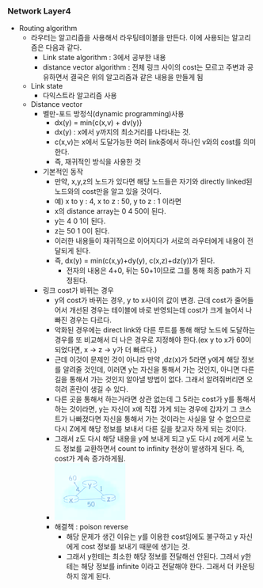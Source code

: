 ### Network Layer4
- Routing algorithm
  - 라우터는 알고리즘을 사용해서 라우팅테이블을 만든다. 이에 사용되는 알고리즘은 다음과 같다.
    - Link state algorithm : 3에서 공부한 내용
    - distance vector algorithm : 전체 링크 사이의 cost는 모르고 주변과 공유하면서 결국은 위의 알고리즘과 같은 내용을 만들게 됨
  - Link state
    - 다익스트라 알고리즘 사용
  - Distance vector
    - 벨만-포드 방정식(dynamic programming)사용
      - dx(y) = min{c(x,v) + dv(y)}
      - dx(y) : x에서 y까지의 최소거리를 나타내는 것.
      - c(x,v)는 x에서 도달가능한 여러 link중에서 하나인 v와의 cost를 의미한다.
      - 즉, 재귀적인 방식을 사용한 것
    - 기본적인 동작
      - 만약, x,y,z의 노드가 있다면 해당 노드들은 자기와 directly linked된 노드와의 cost만을 알고 있을 것이다.
      - 예) x to y : 4, x to z : 50, y to z : 1 이라면
      - x의 distance array는 0 4 50이 된다.
      - y는 4 0 1이 된다.
      - z는 50 1 0이 된다.
      - 이러한 내용들이 재귀적으로 이어지다가 서로의 라우터에게 내용이 전달되게 된다.
      - 즉, dx(y) = min(c(x,y)+dy(y), c(x,z)+dz(y))가 된다.
        - 전자의 내용은 4+0, 뒤는 50+1이므로 그를 통해 최종 path가 지정된다.
    - 링크 cost가 바뀌는 경우
      - y의 cost가 바뀌는 경우, y to x사이의 값이 변경. 근데 cost가 줄어들어서 개선된 경우는 테이블에 바로 반영되는데 cost가 크게 늘어서 나빠진 경우는 다르다.
      - 악화된 경우에는 direct link와 다른 루트를 통해 해당 노드에 도달하는 경우를 또 비교해서 더 나은 경우로 지정해야 한다.(ex y to x가 60이 되었다면, x -> z -> y가 더 빠르다.)
      - 근데 이것이 문제인 것이 아니라 만약 ,dz(x)가 5라면 y에게 해당 정보를 알려줄 것인데, 이러면 y는 자신을 통해서 가는 것인지, 아니면 다른 길을 통해서 가는 것인지 알아낼 방법이 없다. 그래서 알려줘버리면 오히려 혼란이 생길 수 있다.
      - 다른 곳을 통해서 하는거라면 상관 없는데 그 5라는 cost가 y를 통해서 하는 것이라면, y는 자신이 x에 직접 가게 되는 경우에 갑자기 그 코스트가 나빠졌다면 자신을 통해서 가는 것이라는 사실을 알 수 없으므로 다시 Z에게 해당 정보를 보내서 다른 길을 찾고자 하게 되는 것이다.
      - 그래서 z도 다시 해당 내용을 y에 보내게 되고 y도 다시 z에게 서로 노드 정보를 교환하면서 count to infinity 현상이 발생하게 된다. 즉, cost가 계속 증가하게됨.
      - ![Alt text](/img/12-0.png)
      - 해결책 : poison reverse
        - 해당 문제가 생긴 이유는 y를 이용한 cost임에도 불구하고 y 자신에게 cost 정보를 보내기 때문에 생기는 것.
        - 그래서 y한테는 최소한 해당 정보를 전달해선 안된다. 그래서 y한테는 해당 정보를 infinite 이라고 전달해야 한다. 그래서 더 카운팅하지 않게 된다.